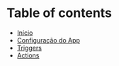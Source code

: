 # Table of contents

* [Início](README.md)
* [Configuração do App](configuracao-do-app.md)
* [Triggers](triggers.md)
* [Actions](actions.md)

